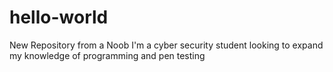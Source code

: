 # hello-world
New Repository from a Noob
I'm a cyber security student looking to expand my knowledge of programming and pen testing
